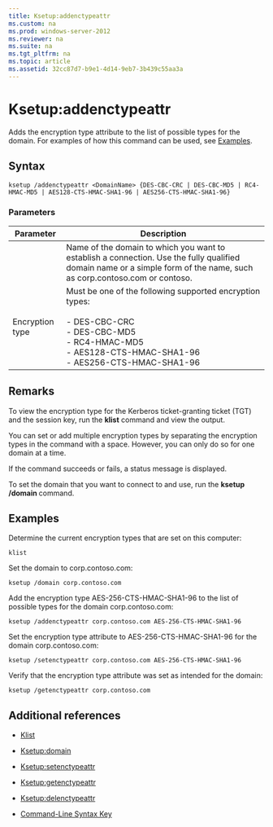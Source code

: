 ```yaml
---
title: Ksetup:addenctypeattr
ms.custom: na
ms.prod: windows-server-2012
ms.reviewer: na
ms.suite: na
ms.tgt_pltfrm: na
ms.topic: article
ms.assetid: 32cc87d7-b9e1-4d14-9eb7-3b439c55aa3a
---
```

# Ksetup:addenctypeattr
Adds the encryption type attribute to the list of possible types for the domain. For examples of how this command can be used, see [Examples](#BKMK_Examples).  
  
## Syntax  
  
```  
ksetup /addenctypeattr <DomainName> {DES-CBC-CRC | DES-CBC-MD5 | RC4-HMAC-MD5 | AES128-CTS-HMAC-SHA1-96 | AES256-CTS-HMAC-SHA1-96}  
```  
  
### Parameters  
  
|Parameter|Description|  
|-------------|---------------|  
|<DomainName>|Name of the domain to which you want to establish a connection. Use the fully qualified domain name or a simple form of the name, such as corp.contoso.com or contoso.|  
|Encryption type|Must be one of the following supported encryption types:<br /><br />-   DES\-CBC\-CRC<br />-   DES\-CBC\-MD5<br />-   RC4\-HMAC\-MD5<br />-   AES128\-CTS\-HMAC\-SHA1\-96<br />-   AES256\-CTS\-HMAC\-SHA1\-96|  
  
## Remarks  
To view the encryption type for the Kerberos ticket\-granting ticket \(TGT\) and the session key, run the **klist** command and view the output.  
  
You can set or add multiple encryption types by separating the encryption types in the command with a space. However, you can only do so for one domain at a time.  
  
If the command succeeds or fails, a status message is displayed.  
  
To set the domain that you want to connect to and use, run the **ksetup \/domain <DomainName>** command.  
  
## <a name="BKMK_Examples"></a>Examples  
Determine the current encryption types that are set on this computer:  
  
```  
klist  
```  
  
Set the domain to corp.contoso.com:  
  
```  
ksetup /domain corp.contoso.com  
```  
  
Add the encryption type AES\-256\-CTS\-HMAC\-SHA1\-96 to the list of possible types for the domain corp.contoso.com:  
  
```  
ksetup /addenctypeattr corp.contoso.com AES-256-CTS-HMAC-SHA1-96  
```  
  
Set the encryption type attribute to AES\-256\-CTS\-HMAC\-SHA1\-96 for the domain corp.contoso.com:  
  
```  
ksetup /setenctypeattr corp.contoso.com AES-256-CTS-HMAC-SHA1-96  
```  
  
Verify that the encryption type attribute was set as intended for the domain:  
  
```  
ksetup /getenctypeattr corp.contoso.com  
```  
  
## Additional references  
  
-   [Klist](Klist.md)  
  
-   [Ksetup:domain](Ksetup-domain.md)  
  
-   [Ksetup:setenctypeattr](Ksetup-setenctypeattr.md)  
  
-   [Ksetup:getenctypeattr](Ksetup-getenctypeattr.md)  
  
-   [Ksetup:delenctypeattr](Ksetup-delenctypeattr.md)  
  
-   [Command-Line Syntax Key](Command-Line-Syntax-Key.md)  
  

